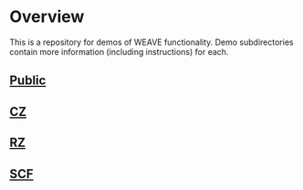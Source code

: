 # Overview

This is a repository for demos of WEAVE functionality. Demo subdirectories contain more information (including instructions) for each.

## [Public](Public)

## [CZ](CZ)

## [RZ](RZ)

## [SCF](SCF)

